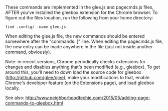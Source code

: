 These commands are implemented in the glee.js and pagecmds.js files, AFTER you've installed the gleebox extension for the Chrome browser.  To figure out the files location, run the following from your home directory:

    find .config/ -name glee.js

When editing the glee.js file, the new commands should be entered somewhere after the "commands: [" line.  When editing the pagecmds.js file, the new entry can be made anywhere in the file (just not inside another command, obviously).

Note: in recent versions, Chrome periodically checks extensions for changes and disables anything that's been modified (e.g., gleebox).  To get around this, you'll need to down load the source code for gleebox (http://github.com/glee/glee), make your modifications to that, enable Chrome's developer feature (on the Extensions page), and load gleebox locally.

See also: http://www.neighborhoodtechie.com/2015/05/adding-page-commands-to-gleebox.html
